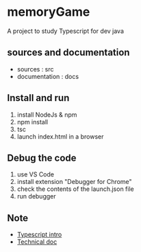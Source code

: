 # memoryGame

A project to study Typescript for dev java

## sources and documentation

* sources : src
* documentation : docs

## Install and run

1. install NodeJs & npm
1. npm install
1. tsc
1. launch index.html in a browser

## Debug the code

1. use VS Code
1. install extension "Debugger for Chrome"
1. check the contents of the launch.json file
1. run debugger

## Note

* [Typescript intro](docs/typescript.md)
* [Technical doc](docs/docTechnique.md)
